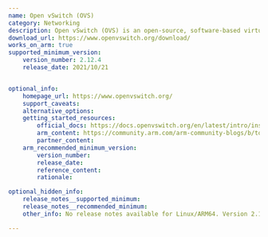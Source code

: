 ```yaml
---
name: Open vSwitch (OVS)
category: Networking
description: Open vSwitch (OVS) is an open-source, software-based virtual switch used for network automation and management in virtualized and cloud environments.
download_url: https://www.openvswitch.org/download/
works_on_arm: true
supported_minimum_version:
    version_number: 2.12.4
    release_date: 2021/10/21


optional_info:
    homepage_url: https://www.openvswitch.org/
    support_caveats:
    alternative_options:
    getting_started_resources:
        official_docs: https://docs.openvswitch.org/en/latest/intro/install/general/
        arm_content: https://community.arm.com/arm-community-blogs/b/tools-software-ides-blog/posts/open-vswitch-with-dpdk-on-arm-build-and-install-from-source
        partner_content:
    arm_recommended_minimum_version:
        version_number:
        release_date:
        reference_content:
        rationale:

optional_hidden_info:
    release_notes__supported_minimum:
    release_notes__recommended_minimum:
    other_info: No release notes available for Linux/ARM64. Version 2.12.4 is the minimum version that is successfully installed via the tar on Neoverse N1.

---
```

